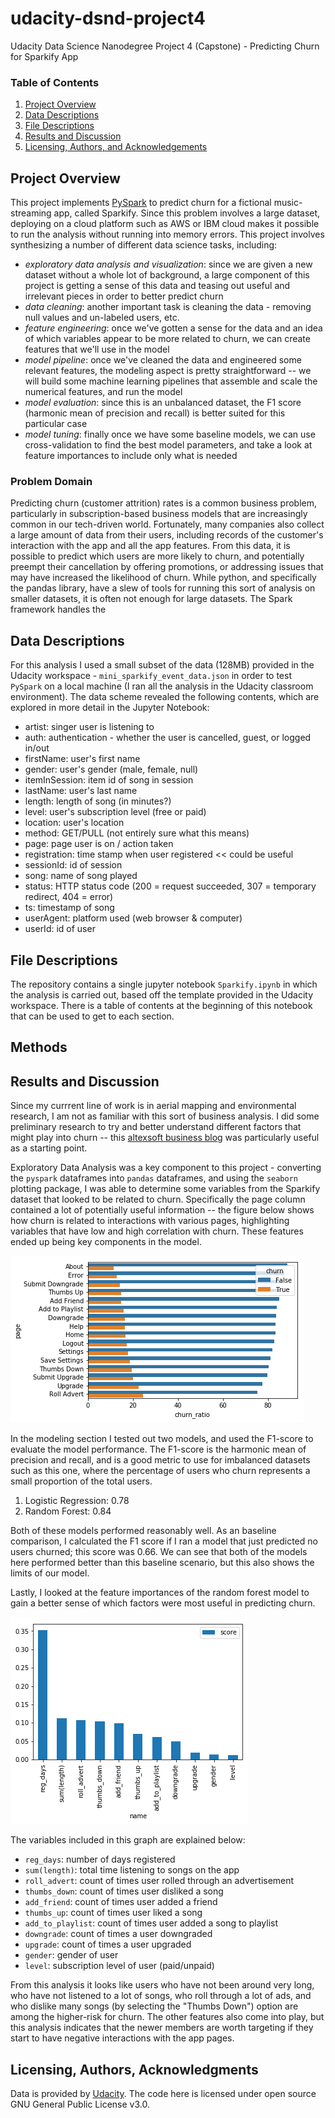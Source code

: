 # udacity-dsnd-project4
Udacity Data Science Nanodegree Project 4 (Capstone) - Predicting Churn for Sparkify App

### Table of Contents

1. [Project Overview](#overview)
2. [Data Descriptions](#data)
3. [File Descriptions](#files)
4. [Results and Discussion](#results)
5. [Licensing, Authors, and Acknowledgements](#licensing)


## Project Overview<a name="overview"></a>

This project implements [PySpark](https://spark.apache.org/docs/latest/api/python/index.html) to predict churn for a fictional music-streaming app, called Sparkify. Since this problem involves a large dataset, deploying on a cloud platform such as AWS or IBM cloud makes it possible to run the analysis without running into memory errors. This project involves synthesizing a number of different data science tasks, including:
 - *exploratory data analysis and visualization*: since we are given a new dataset without a whole lot of background, a large component of this project is getting a sense of this data and teasing out useful and irrelevant pieces in order to better predict churn
 - *data cleaning*: another important task is cleaning the data - removing null values and un-labeled users, etc.
 - *feature engineering*: once we've gotten a sense for the data and an idea of which variables appear to be more related to churn, we can create features that we'll use in the model
 - *model pipeline*: once we've cleaned the data and engineered some relevant features, the modeling aspect is pretty straightforward -- we will build some machine learning pipelines that assemble and scale the numerical features, and run the model
 - *model evaluation*: since this is an unbalanced dataset, the F1 score (harmonic mean of precision and recall) is better suited for this particular case
 - *model tuning*: finally once we have some baseline models, we can use cross-validation to find the best model parameters, and take a look at feature importances to include only what is needed 

### Problem Domain 

Predicting churn (customer attrition) rates is a common business problem, particularly in subscription-based business models that are increasingly common in our tech-driven world. Fortunately, many companies also collect a large amount of data from their users, including records of the customer's interaction with the app and all the app features. From this data, it is possible to predict which users are more likely to churn, and potentially preempt their cancellation by offering promotions, or addressing issues that may have increased the likelihood of churn. While python, and specifically the pandas library, have a slew of tools for running this sort of analysis on smaller datasets, it is often not enough for large datasets. The Spark framework handles the 

## Data Descriptions <a name="data"></a>
  
For this analysis I used a small subset of the data (128MB) provided in the Udacity workspace - `mini_sparkify_event_data.json` in order to test `PySpark` on a local machine (I ran all the analysis in the Udacity classroom environment). The data scheme revealed the following contents, which are explored in more detail in the Jupyter Notebook:
  
  - artist: singer user is listening to
  - auth: authentication - whether the user is cancelled, guest, or logged in/out
  - firstName: user's first name
  - gender: user's gender (male, female, null)
  - itemInSession: item id of song in session 
  - lastName: user's last name
  - length: length of song (in minutes?)
  - level: user's subscription level (free or paid)
  - location: user's location
  - method: GET/PULL (not entirely sure what this means)
  - page: page user is on / action taken
  - registration: time stamp when user registered << could be useful
  - sessionId: id of session
  - song: name of song played
  - status: HTTP status code (200 = request succeeded, 307 = temporary redirect, 404 = error)
  - ts: timestamp of song
  - userAgent: platform used (web browser & computer)
  - userId: id of user

## File Descriptions <a name="files"></a>

The repository contains a single jupyter notebook `Sparkify.ipynb` in which the analysis is carried out, based off the template provided in the Udacity workspace. There is a table of contents at the beginning of this notebook that can be used to get to each section.

## Methods



## Results and Discussion<a name="results"></a>

Since my currrent line of work is in aerial mapping and environmental research, I am not as familiar with this sort of business analysis. I did some preliminary research to try and better understand different factors that might play into churn -- this [altexsoft business blog](https://www.altexsoft.com/blog/business/customer-churn-prediction-for-subscription-businesses-using-machine-learning-main-approaches-and-models/) was particularly useful as a starting point. 

Exploratory Data Analysis was a key component to this project - converting the `pyspark` dataframes into `pandas` dataframes, and using the `seaborn` plotting package, I was able to determine some variables from the Sparkify dataset that looked to be related to churn. Specifically the page column contained a lot of potentially useful information -- the figure below shows how churn is related to interactions with various pages, highlighting variables that have low and high correlation with churn. These features ended up being key components in the model. 

![Page Interactions v. Churn](page_feature_v_churn.png)

In the modeling section I tested out two models, and used the F1-score to evaluate the model performance. The F1-score is the harmonic mean of precision and recall, and is a good metric to use for imbalanced datasets such as this one, where the percentage of users who churn represents a small proportion of the total users. 

1. Logistic Regression: 0.78
2. Random Forest: 0.84

Both of these models performed reasonably well. As an baseline comparison, I calculated the F1 score if I ran a model that just predicted no users churned; this score was 0.66. We can see that both of the models here performed better than this baseline scenario, but this also shows the limits of our model. 

Lastly, I looked at the feature importances of the random forest model to gain a better sense of which factors were most useful in predicting churn.  

![Random Forest Feature Importances](rf_feature_importance.png)

The variables included in this graph are explained below:
- `reg_days`: number of days registered
- `sum(length)`: total time listening to songs on the app
- `roll_advert`: count of times user rolled through an advertisement
- `thumbs_down`: count of times user disliked a song
- `add_friend`: count of times user added a friend
- `thumbs_up`: count of times user liked a song
- `add_to_playlist`: count of times user added a song to playlist
- `downgrade`: count of times a user downgraded
- `upgrade`: count of times a user upgraded
- `gender`: gender of user
- `level`: subscription level of user (paid/unpaid)

From this analysis it looks like users who have not been around very long, who have not listened to a lot of songs, who roll through a lot of ads, and who dislike many songs (by selecting the "Thumbs Down") option are among the higher-risk for churn. The other features also come into play, but this analysis indicates that the newer members are worth targeting if they start to have negative interactions with the app pages.

## Licensing, Authors, Acknowledgments <a name="licensing"></a>
Data is provided by [Udacity](https://www.udacity.com/). The code here is licensed under open source GNU General Public License v3.0.
